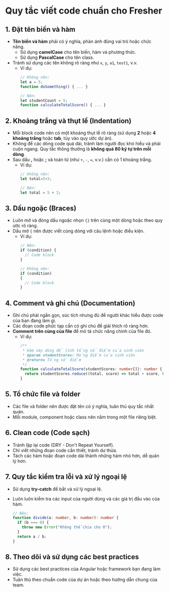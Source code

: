 
# Quy tắc viết code chuẩn cho Fresher

## 1. Đặt tên biến và hàm
- **Tên biến và hàm** phải có ý nghĩa, phản ánh đúng vai trò hoặc chức năng.
  - Sử dụng **camelCase** cho tên biến, hàm và phương thức.
  - Sử dụng **PascalCase** cho tên class.
- Tránh sử dụng các tên không rõ ràng như `x`, `y`, `a1`, `test1`, v.v.
  - Ví dụ:
    ```typescript
    // Không nên:
    let a = 5;
    function doSomething() { ... }

    // Nên:
    let studentCount = 5;
    function calculateTotalScore() { ... }
    ```

## 2. Khoảng trắng và thụt lề (Indentation)
- Mỗi block code nên có một khoảng thụt lề rõ ràng (sử dụng **2** hoặc **4 khoảng trắng** hoặc **tab**, tùy vào quy ước dự án).
- Không để các dòng code quá dài, tránh làm người đọc khó hiểu và phải cuộn ngang. Quy tắc thông thường là **không quá 80 ký tự trên mỗi dòng**.
- Sau dấu **,** hoặc **;** và toán tử (như `+`, `-`, `=`, v.v.) cần có 1 khoảng trắng.
  - Ví dụ:
    ```typescript
    // Không nên:
    let total=5+3;

    // Nên:
    let total = 5 + 3;
    ```

## 3. Dấu ngoặc (Braces)
- Luôn mở và đóng dấu ngoặc nhọn `{}` trên cùng một dòng hoặc theo quy ước rõ ràng.
- Dấu mở `{` nên được viết cùng dòng với câu lệnh hoặc điều kiện.
  - Ví dụ:
    ```typescript
    // Nên:
    if (condition) {
      // Code block
    }
    
    // Không nên:
    if (condition)
    {
      // Code block
    }
    ```

## 4. Comment và ghi chú (Documentation)
- Ghi chú phải ngắn gọn, súc tích nhưng đủ để người khác hiểu được code của bạn đang làm gì. 
- Các đoạn code phức tạp cần có ghi chú để giải thích rõ ràng hơn.
- **Comment trên cùng của file** để mô tả chức năng chính của file đó.
  - Ví dụ:
    ```typescript
    /**
     * Hàm này dùng để tính tổng số điểm của sinh viên
     * @param studentScores: Mảng điểm của sinh viên
     * @returns Tổng số điểm
     */
    function calculateTotalScore(studentScores: number[]): number {
      return studentScores.reduce((total, score) => total + score, 0);
    }
    ```

## 5. Tổ chức file và folder
- Các file và folder nên được đặt tên có ý nghĩa, tuân thủ quy tắc nhất quán.
- Mỗi module, component hoặc class nên nằm trong một file riêng biệt.

## 6. Clean code (Code sạch)
- Tránh lặp lại code (DRY - Don't Repeat Yourself).
- Chỉ viết những đoạn code cần thiết, tránh dư thừa.
- Tách các hàm hoặc đoạn code dài thành những hàm nhỏ hơn, dễ quản lý hơn.

## 7. Quy tắc kiểm tra lỗi và xử lý ngoại lệ
- Sử dụng **try-catch** để bắt và xử lý ngoại lệ.
- Luôn luôn kiểm tra các input của người dùng và các giá trị đầu vào của hàm.

    ```typescript
    // Nên:
    function divide(a: number, b: number): number {
      if (b === 0) {
        throw new Error("Không thể chia cho 0");
      }
      return a / b;
    }
    ```

## 8. Theo dõi và sử dụng các best practices
- Sử dụng các best practices của Angular hoặc framework bạn đang làm việc. 
- Tuân thủ theo chuẩn code của dự án hoặc theo hướng dẫn chung của team.
